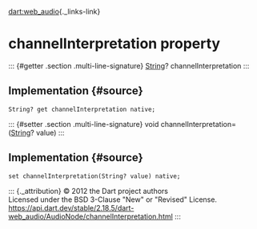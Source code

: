 [dart:web\_audio](../../dart-web_audio/dart-web_audio-library){._links-link}

channelInterpretation property
==============================

::: {#getter .section .multi-line-signature}
[String](../../dart-core/string-class)? channelInterpretation
:::

Implementation {#source}
--------------

``` {.language-dart data-language="dart"}
String? get channelInterpretation native;
```

::: {#setter .section .multi-line-signature}
void channelInterpretation=([String](../../dart-core/string-class)?
value)
:::

Implementation {#source}
--------------

``` {.language-dart data-language="dart"}
set channelInterpretation(String? value) native;
```

::: {._attribution}
© 2012 the Dart project authors\
Licensed under the BSD 3-Clause \"New\" or \"Revised\" License.\
<https://api.dart.dev/stable/2.18.5/dart-web_audio/AudioNode/channelInterpretation.html>
:::
